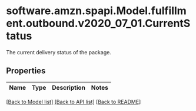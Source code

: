 # software.amzn.spapi.Model.fulfillment.outbound.v2020_07_01.CurrentStatus
The current delivery status of the package.

## Properties

Name | Type | Description | Notes
------------ | ------------- | ------------- | -------------

[[Back to Model list]](../README.md#documentation-for-models) [[Back to API list]](../README.md#documentation-for-api-endpoints) [[Back to README]](../README.md)


